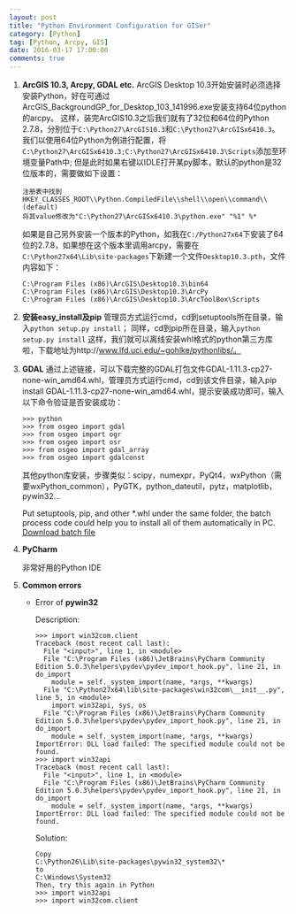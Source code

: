 ```yaml
---
layout: post
title: "Python Environment Configuration for GISer"
category: [Python]
tag: [Python, Arcpy, GIS]
date: 2016-03-17 17:00:00
comments: true
---
```


1. **ArcGIS 10.3, Arcpy, GDAL etc.**
	ArcGIS Desktop 10.3开始安装时必须选择安装Python，好在可通过ArcGIS_BackgroundGP_for_Desktop_103_141996.exe安装支持64位python的arcpy。
	这样，装完ArcGIS10.3之后我们就有了32位和64位的Python 2.7.8，分别位于`C:\Python27\ArcGIS10.3`和`C:\Python27\ArcGISx6410.3`。
	我们以使用64位Python为例进行配置，将`C:\Python27\ArcGISx6410.3;C:\Python27\ArcGISx6410.3\Scripts`添加至环境变量Path中;
	但是此时如果右键以IDLE打开某py脚本，默认的python是32位版本的，需要做如下设置：
	
	```
	注册表中找到
	HKEY_CLASSES_ROOT\\Python.CompiledFile\\shell\\open\\command\\(default)
	将其value修改为"C:\Python27\ArcGISx6410.3\python.exe" "%1" %*
	```
	如果是自己另外安装一个版本的Python，如我在`C:/Python27x64`下安装了64位的2.7.8，如果想在这个版本里调用arcpy，需要在`C:\Python27x64\Lib\site-packages`下新建一个文件`Desktop10.3.pth`，文件内容如下：

	```
	C:\Program Files (x86)\ArcGIS\Desktop10.3\bin64
	C:\Program Files (x86)\ArcGIS\Desktop10.3\ArcPy
	C:\Program Files (x86)\ArcGIS\Desktop10.3\ArcToolBox\Scripts
	```
1. **安装easy_install及pip**
	管理员方式运行cmd，cd到setuptools所在目录，输入`python setup.py install`；
	同样，cd到pip所在目录，输入`python setup.py install`
	这样，我们就可以离线安装whl格式的python第三方库啦，下载地址为http://www.lfd.uci.edu/~gohlke/pythonlibs/。
1. **GDAL**
	通过上述链接，可以下载完整的GDAL打包文件GDAL-1.11.3-cp27-none-win_amd64.whl，管理员方式运行cmd，cd到该文件目录，输入pip install GDAL-1.11.3-cp27-none-win_amd64.whl，提示安装成功即可，输入以下命令验证是否安装成功：
	
	```
	>>> python
	>>> from osgeo import gdal
	>>> from osgeo import ogr
	>>> from osgeo import osr
	>>> from osgeo import gdal_array
	>>> from osgeo import gdalconst
	```
	其他python库安装，步骤类似：scipy，numexpr，PyQt4，wxPython（需要wxPython_common），PyGTK，python_dateutil，pytz，matplotlib，pywin32...
	
	Put setuptools, pip, and other *.whl under the same folder, the batch process code could help you to install all of them automatically in PC. [Download batch file](http://zhulj-blog.oss-cn-beijing.aliyuncs.com/install.bat "install_python_packages_whl")
1. **PyCharm**
	
	非常好用的Python IDE


1. **Common errors**
	- Error of **pywin32**
		
		Description:
		
		```
		>>> import win32com.client
		Traceback (most recent call last):
		  File "<input>", line 1, in <module>
		  File "C:\Program Files (x86)\JetBrains\PyCharm Community Edition 5.0.3\helpers\pydev\pydev_import_hook.py", line 21, in do_import
		    module = self._system_import(name, *args, **kwargs)
		  File "C:\Python27x64\lib\site-packages\win32com\__init__.py", line 5, in <module>
		    import win32api, sys, os
		  File "C:\Program Files (x86)\JetBrains\PyCharm Community Edition 5.0.3\helpers\pydev\pydev_import_hook.py", line 21, in do_import
		    module = self._system_import(name, *args, **kwargs)
		ImportError: DLL load failed: The specified module could not be found.
		>>> import win32api
		Traceback (most recent call last):
		  File "<input>", line 1, in <module>
		  File "C:\Program Files (x86)\JetBrains\PyCharm Community Edition 5.0.3\helpers\pydev\pydev_import_hook.py", line 21, in do_import
		    module = self._system_import(name, *args, **kwargs)
		ImportError: DLL load failed: The specified module could not be found.
		```
		Solution:

		```
		Copy
		C:\Python26\Lib\site-packages\pywin32_system32\*
		to
		C:\Windows\System32
		Then, try this again in Python
		>>> import win32api
		>>> import win32com.client
		```

